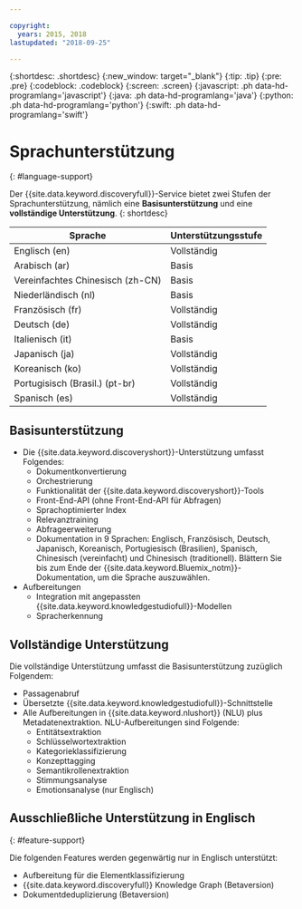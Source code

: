 ```yaml
---

copyright:
  years: 2015, 2018
lastupdated: "2018-09-25"

---
```


{:shortdesc: .shortdesc}
{:new_window: target="_blank"}
{:tip: .tip}
{:pre: .pre}
{:codeblock: .codeblock}
{:screen: .screen}
{:javascript: .ph data-hd-programlang='javascript'}
{:java: .ph data-hd-programlang='java'}
{:python: .ph data-hd-programlang='python'}
{:swift: .ph data-hd-programlang='swift'}

# Sprachunterstützung
{: #language-support}

Der {{site.data.keyword.discoveryfull}}-Service bietet zwei Stufen der Sprachunterstützung, nämlich eine **Basisunterstützung** und eine **vollständige Unterstützung**.
{: shortdesc}

| Sprache                         |  Unterstützungsstufe         |
|---------------------------------|------------------------|
| Englisch (en)                    |  Vollständig         |
| Arabisch (ar)                     |  Basis         |
| Vereinfachtes Chinesisch (zh-CN)     |  Basis         |
| Niederländisch (nl)                     |  Basis         |
| Französisch (fr)                     |  Vollständig         |
| Deutsch (de)                     |  Vollständig         |
| Italienisch (it)                    |  Basis         |
| Japanisch (ja)                  |  Vollständig         |
| Koreanisch (ko)                    |  Vollständig         |
| Portugisisch (Brasil.) (pt-br)   |  Vollständig         |
| Spanisch (es)                    |  Vollständig         |

## Basisunterstützung

- Die {{site.data.keyword.discoveryshort}}-Unterstützung umfasst Folgendes:
    - Dokumentkonvertierung
    - Orchestrierung
    - Funktionalität der {{site.data.keyword.discoveryshort}}-Tools
    - Front-End-API (ohne Front-End-API für Abfragen)
    - Sprachoptimierter Index
    - Relevanztraining
    - Abfrageerweiterung
    - Dokumentation in 9 Sprachen: Englisch, Französisch, Deutsch, Japanisch, Koreanisch, Portugiesisch (Brasilien), Spanisch, Chinesisch (vereinfacht) und Chinesisch (traditionell). Blättern Sie bis zum Ende der {{site.data.keyword.Bluemix_notm}}-Dokumentation, um die Sprache auszuwählen.
- Aufbereitungen
    - Integration mit angepassten {{site.data.keyword.knowledgestudiofull}}-Modellen
    - Spracherkennung

## Vollständige Unterstützung

Die vollständige Unterstützung umfasst die Basisunterstützung zuzüglich Folgendem:

- Passagenabruf
- Übersetzte {{site.data.keyword.knowledgestudiofull}}-Schnittstelle
- Alle Aufbereitungen in {{site.data.keyword.nlushort}} (NLU) plus Metadatenextraktion. NLU-Aufbereitungen sind Folgende:
    - Entitätsextraktion
    - Schlüsselwortextraktion
    - Kategorieklassifizierung
    - Konzepttagging
    - Semantikrollenextraktion
    - Stimmungsanalyse
    - Emotionsanalyse (nur Englisch)

## Ausschließliche Unterstützung in Englisch
{: #feature-support}

Die folgenden Features werden gegenwärtig nur in Englisch unterstützt:

- Aufbereitung für die Elementklassifizierung
- {{site.data.keyword.discoveryfull}} Knowledge Graph (Betaversion)
- Dokumentdeduplizierung (Betaversion)
